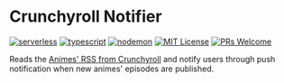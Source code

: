 # Crunchyroll Notifier
[![serverless](https://img.shields.io/badge/serverless-2.60.2-FD5750?style=flat-square&logo=serverless)](https://www.serverless.com/)
[![typescript](https://img.shields.io/badge/typescript-4.4.3-3178c6?style=flat-square&logo=typescript)](https://www.typescriptlang.org/)
[![nodemon](https://img.shields.io/badge/nodemon-2.0.13-76d04b?style=flat-square&logo=nodemon)](https://nodemon.io/)
[![MIT License](https://img.shields.io/badge/license-MIT-green?style=flat-square)](https://raw.githubusercontent.com/DiegoVictor/crunchyroll-notifier/main/LICENSE)
[![PRs Welcome](https://img.shields.io/badge/PRs-welcome-brightgreen.svg?style=flat-square)](http://makeapullrequest.com)

Reads the [Animes' RSS from Crunchyroll](http://feeds.feedburner.com/crunchyroll/rss/anime) and notify users through push notification when new animes' episodes are published.
